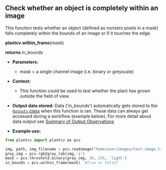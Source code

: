 ## Check whether an object is completely within an image

This function tests whether an object (defined as nonzero pixels in a mask) falls completely within the bounds of an image or if it touches the edge.

**plantcv.within_frame**(*mask*)

**returns** in_bounds

- **Parameters:**
    - mask = a single channel image (i.e. binary or greyscale)

- **Context:**
    - This function could be used to test whether the plant has grown outside the field of view.
- **Output data stored:** Data ('in_bounds') automatically gets stored to the [`Outputs` class](outputs.md) when this function is ran. 
    These data can always get accessed during a workflow (example below). For more detail about data output see [Summary of Output Observations](output_measurements.md#summary-of-output-observations)

- **Example use:**

```python
from plantcv import plantcv as pcv      

img, path, img_filename = pcv.readimage("home/user/images/test-image.tif")
gray_img = pcv.rgb2gray_lab(img,'a')
mask = pcv.threshold.binary(gray_img, 36, 255, 'light')
in_bounds = pcv.within_frame(mask)  #True or False?

```
